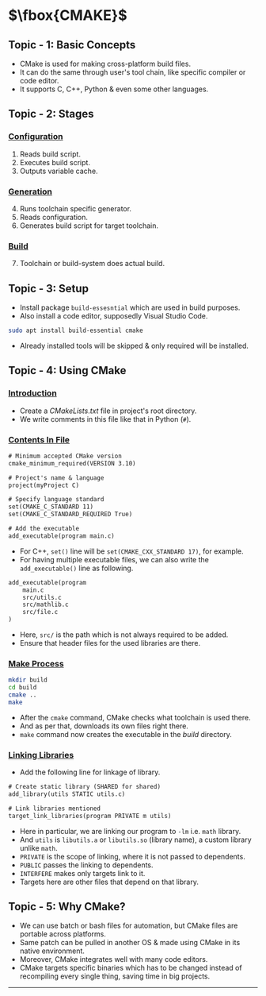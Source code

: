 # $\fbox{CMAKE}$





## **Topic - 1: Basic Concepts**

- CMake is used for making cross-platform build files.
- It can do the same through user's tool chain, like specific compiler or code editor.
- It supports C, C++, Python & even some other languages.



## **Topic - 2: Stages**

### <u>Configuration</u>

1. Reads build script.
2. Executes build script.
3. Outputs variable cache.


### <u>Generation</u>

4. Runs toolchain specific generator.
5. Reads configuration.
6. Generates build script for target toolchain.


### <u>Build</u>

7. Toolchain or build-system does actual build.



## **Topic - 3: Setup**

- Install package `build-essesntial` which are used in build purposes.
- Also install a code editor, supposedly Visual Studio Code.

```sh
sudo apt install build-essential cmake
```

- Already installed tools will be skipped & only required will be installed.



## **Topic - 4: Using CMake**

### <u>Introduction</u>

- Create a $CMakeLists.txt$ file in project's root directory.
- We write comments in this file like that in Python (`#`).


### <u>Contents In File</u>

```txt
# Minimum accepted CMake version
cmake_minimum_required(VERSION 3.10)

# Project's name & language
project(myProject C)

# Specify language standard
set(CMAKE_C_STANDARD 11)
set(CMAKE_C_STANDARD_REQUIRED True)

# Add the executable
add_executable(program main.c)
```

- For C++, `set()` line will be `set(CMAKE_CXX_STANDARD 17)`, for example.
- For having multiple executable files, we can also write the `add_executable()` line as following.

```txt
add_executable(program
	main.c
	src/utils.c
	src/mathlib.c
	src/file.c
)
```

- Here, `src/` is the path which is not always required to be added.
- Ensure that header files for the used libraries are there.


### <u>Make Process</u>

```sh
mkdir build
cd build
cmake ..
make
```

- After the `cmake` command, CMake checks what toolchain is used there.
- And as per that, downloads its own files right there.
- `make` command now creates the executable in the $build$ directory.


### <u>Linking Libraries</u>

- Add the following line for linkage of library.

```txt
# Create static library (SHARED for shared)
add_library(utils STATIC utils.c)

# Link libraries mentioned
target_link_libraries(program PRIVATE m utils)
```

- Here in particular, we are linking our program to `-lm` i.e. `math` library.
- And `utils` is `libutils.a` or `libutils.so` (library name), a custom library unlike `math`.
- `PRIVATE` is the scope of linking, where it is not passed to dependents.
- `PUBLIC` passes the linking to dependents.
- `INTERFERE` makes only targets link to it.
- Targets here are other files that depend on that library.



## **Topic - 5: Why CMake?**

- We can use batch or bash files for automation, but CMake files are portable across platforms.
- Same patch can be pulled in another OS & made using CMake in its native environment.
- Moreover, CMake integrates well with many code editors.
- CMake targets specific binaries which has to be changed instead of recompiling every single thing, saving time in big projects.

---
